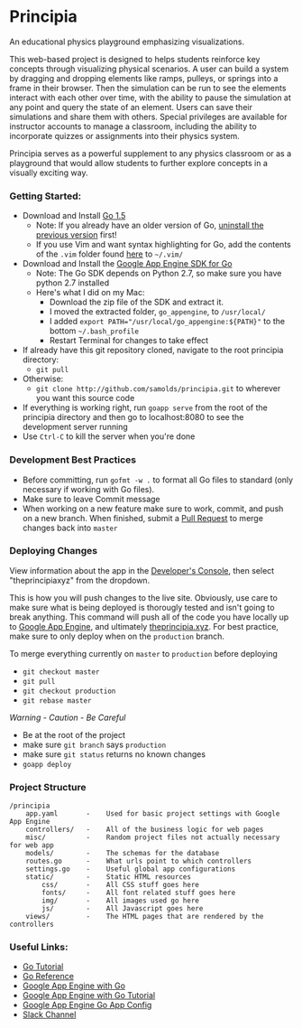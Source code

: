 # Principia
An educational physics playground emphasizing visualizations.

This web-based project is designed to helps students reinforce key concepts through visualizing physical scenarios.
A user can build a system by dragging and dropping elements like ramps, pulleys, or springs into a frame in their
browser. Then the simulation can be run to see the elements interact with each other over time, with the ability to
pause the simulation at any point and query the state of an element. Users can save their simulations and share
them with others. Special privileges are available for instructor accounts to manage a classroom, including the
ability to incorporate quizzes or assignments into their physics system.

Principia serves as a powerful supplement to any physics classroom or as a playground that would allow students
to further explore concepts in a visually exciting way.


### Getting Started:
* Download and Install [Go 1.5](https://golang.org/dl/)
    * Note: If you already have an older version of Go,
      [uninstall the previous version](https://golang.org/doc/install#uninstall) first!
    * If you use Vim and want syntax highlighting for Go, add the contents of the `.vim` folder found
      [here](https://github.com/samolds/devconf) to `~/.vim/`
* Download and Install the [Google App Engine SDK for Go](https://cloud.google.com/appengine/downloads)
    * Note: The Go SDK depends on Python 2.7, so make sure you have python 2.7 installed
    * Here's what I did on my Mac:
        * Download the zip file of the SDK and extract it.
        * I moved the extracted folder, `go_appengine`, to `/usr/local/`
        * I added `export PATH="/usr/local/go_appengine:${PATH}"` to the bottom `~/.bash_profile`
        * Restart Terminal for changes to take effect
* If already have this git repository cloned, navigate to the root principia directory:
    * `git pull`
* Otherwise:
    * `git clone http://github.com/samolds/principia.git` to wherever you want this source code
* If everything is working right, run `goapp serve` from the root of the principia directory and then go
  to localhost:8080 to see the development server running
* Use `Ctrl-C` to kill the server when you're done


### Development Best Practices
* Before committing, run `gofmt -w .` to format all Go files to standard (only necessary if working with Go files).
* Make sure to leave Commit message
* When working on a new feature make sure to work, commit, and push on a new branch. When finished, submit a
  [Pull Request](https://github.com/samolds/principia/pulls) to merge changes back into `master`


### Deploying Changes
View information about the app in the [Developer's Console](https://console.developers.google.com/project/),
then select "theprincipiaxyz" from the dropdown.

This is how you will push changes to the live site. Obviously, use care to make sure what is being deployed
is thorougly tested and isn't going to break anything. This command will push all of the code you have
locally up to [Google App Engine](http://theprincipiaxyz.appspot.com), and ultimately
[theprincipia.xyz](http://theprincipia.xyz). For best practice, make sure to only deploy when on the `production`
branch.

To merge everything currently on `master` to `production` before deploying
* `git checkout master`
* `git pull`
* `git checkout production`
* `git rebase master`

*Warning* - *Caution* - *Be Careful*
* Be at the root of the project
* make sure `git branch` says `production`
* make sure `git status` returns no known changes
* `goapp deploy`


### Project Structure

```
/principia
    app.yaml       -    Used for basic project settings with Google App Engine
    controllers/   -    All of the business logic for web pages
    misc/          -    Random project files not actually necessary for web app
    models/        -    The schemas for the database
    routes.go      -    What urls point to which controllers
    settings.go    -    Useful global app configurations
    static/        -    Static HTML resources
        css/       -    All CSS stuff goes here
        fonts/     -    All font related stuff goes here
        img/       -    All images used go here
        js/        -    All Javascript goes here
    views/         -    The HTML pages that are rendered by the controllers
```


### Useful Links:
* [Go Tutorial](http://tour.golang.org)
* [Go Reference](https://gobyexample.com)
* [Google App Engine with Go](https://cloud.google.com/appengine/docs/go)
* [Google App Engine with Go Tutorial](https://cloud.google.com/appengine/docs/go/gettingstarted/introduction)
* [Google App Engine Go App Config](https://cloud.google.com/appengine/docs/go/config/appconfig)
* [Slack Channel](http://madadasa.slack.com)
